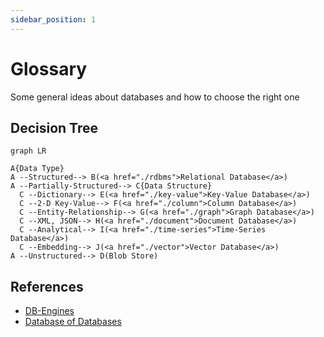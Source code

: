 ```yaml
---
sidebar_position: 1
---
```


# Glossary

Some general ideas about databases and how to choose the right one

## Decision Tree

```mermaid
graph LR

A{Data Type}
A --Structured--> B(<a href="./rdbms">Relational Database</a>)
A --Partially-Structured--> C{Data Structure}
  C --Dictionary--> E(<a href="./key-value">Key-Value Database</a>)
  C --2-D Key-Value--> F(<a href="./column">Column Database</a>)
  C --Entity-Relationship--> G(<a href="./graph">Graph Database</a>)
  C --XML, JSON--> H(<a href="./document">Document Database</a>)
  C --Analytical--> I(<a href="./time-series">Time-Series Database</a>)
  C --Embedding--> J(<a href="./vector">Vector Database</a>)
A --Unstructured--> D(Blob Store)
```

## References

- [DB-Engines](https://db-engines.com)
- [Database of Databases](https://dbdb.io)

